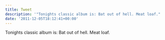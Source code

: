 ```yaml
---
title: Tweet
description: '"Tonights classic album is: Bat out of hell. Meat loaf."'
date: '2011-12-05T18:12:41+00:00'
---
```

Tonights classic album is: Bat out of hell. Meat loaf.
